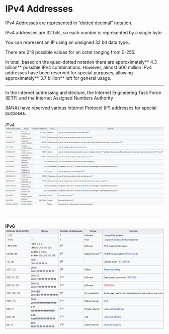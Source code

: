 # IPv4 Addresses

IPv4 Addresses are represented in “dotted decimal” notation.

IPv4 addresses are 32 bits, so each number is represented by a single byte.

You can represent an IP using an unsigned 32 bit data type..

There are 2^8 possible values for an octet ranging from 0-255.

In total, based on the quad-dotted notation there are approximately** 4.3 billion** possible IPv4 combinations. However, almost 600 million IPv4 addresses have been reserved for special purposes, allowing approximately** 3.7 billion** left for general usage.

---

In the Internet addressing architecture, the Internet Engineering Task Force \(IETF\) and the Internet Assigned Numbers Authority

\(IANA\) have reserved various Internet Protocol \(IP\) addresses for special purposes.

###### IPv4![](/assets/ipv4.PNG)

---------------------------------

#### IPv6![](/assets/ipv6.PNG)



